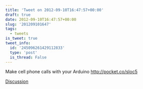 ```yaml
---
title: 'Tweet on 2012-09-10T16:47:57+00:00'
draft: true
date: 2012-09-10T16:47:57+00:00
slug: '201209101647'
tags:
  - tweets
is_tweet: true
tweet_info:
  id: '245096261429112833'
  type: 'post'
  is_thread: False
---
```




Make cell phone calls with your Arduino <http://pocket.co/sIoc5>

[Discussion](https://x.com/sytelus/status/245096261429112833)
